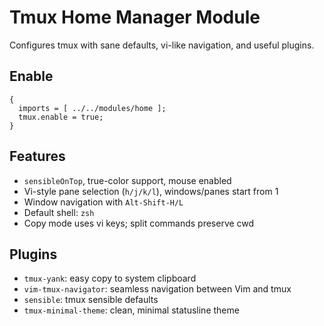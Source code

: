 # Tmux Home Manager Module

Configures tmux with sane defaults, vi-like navigation, and useful plugins.

## Enable
```
{
  imports = [ ../../modules/home ];
  tmux.enable = true;
}
```

## Features
- `sensibleOnTop`, true-color support, mouse enabled
- Vi-style pane selection (`h/j/k/l`), windows/panes start from 1
- Window navigation with `Alt-Shift-H/L`
- Default shell: `zsh`
- Copy mode uses vi keys; split commands preserve cwd

## Plugins
- `tmux-yank`: easy copy to system clipboard
- `vim-tmux-navigator`: seamless navigation between Vim and tmux
- `sensible`: tmux sensible defaults
- `tmux-minimal-theme`: clean, minimal statusline theme
